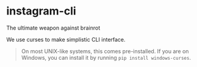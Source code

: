 # instagram-cli

The ultimate weapon against brainrot

We use curses to make simplistic CLI interface.

> On most UNIX-like systems, this comes pre-installed. If you are on Windows, you can install it by running `pip install windows-curses`.
